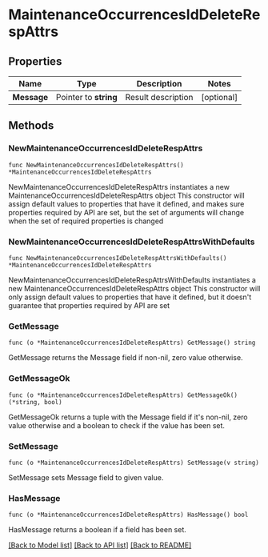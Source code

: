 # MaintenanceOccurrencesIdDeleteRespAttrs

## Properties

Name | Type | Description | Notes
------------ | ------------- | ------------- | -------------
**Message** | Pointer to **string** | Result description | [optional] 

## Methods

### NewMaintenanceOccurrencesIdDeleteRespAttrs

`func NewMaintenanceOccurrencesIdDeleteRespAttrs() *MaintenanceOccurrencesIdDeleteRespAttrs`

NewMaintenanceOccurrencesIdDeleteRespAttrs instantiates a new MaintenanceOccurrencesIdDeleteRespAttrs object
This constructor will assign default values to properties that have it defined,
and makes sure properties required by API are set, but the set of arguments
will change when the set of required properties is changed

### NewMaintenanceOccurrencesIdDeleteRespAttrsWithDefaults

`func NewMaintenanceOccurrencesIdDeleteRespAttrsWithDefaults() *MaintenanceOccurrencesIdDeleteRespAttrs`

NewMaintenanceOccurrencesIdDeleteRespAttrsWithDefaults instantiates a new MaintenanceOccurrencesIdDeleteRespAttrs object
This constructor will only assign default values to properties that have it defined,
but it doesn't guarantee that properties required by API are set

### GetMessage

`func (o *MaintenanceOccurrencesIdDeleteRespAttrs) GetMessage() string`

GetMessage returns the Message field if non-nil, zero value otherwise.

### GetMessageOk

`func (o *MaintenanceOccurrencesIdDeleteRespAttrs) GetMessageOk() (*string, bool)`

GetMessageOk returns a tuple with the Message field if it's non-nil, zero value otherwise
and a boolean to check if the value has been set.

### SetMessage

`func (o *MaintenanceOccurrencesIdDeleteRespAttrs) SetMessage(v string)`

SetMessage sets Message field to given value.

### HasMessage

`func (o *MaintenanceOccurrencesIdDeleteRespAttrs) HasMessage() bool`

HasMessage returns a boolean if a field has been set.


[[Back to Model list]](../README.md#documentation-for-models) [[Back to API list]](../README.md#documentation-for-api-endpoints) [[Back to README]](../README.md)


